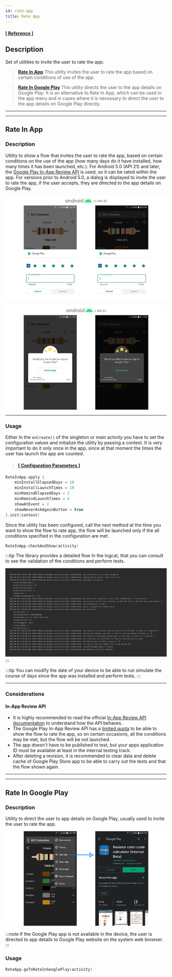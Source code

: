 ```yaml
---
id: rate-app
title: Rate App
---
```


#### <a href="../reference/androidutils/com.jeovanimartinez.androidutils.reviews/-rate-app/index.html" target="_blank"><b>[ Reference ]</b></a>

## Description

Set of utilities to invite the user to rate the app.

> [**Rate In App**](#rate-in-app) This utility invites the user to rate the app based on certain conditions of use of the app.

> [**Rate In Google Play**](#rate-in-google-play) This utility directs the user to the app details on Google Play. It is an alternative to Rate In App,
> which can be used in the app menu and in cases where it is necessary to direct the user to the app details on Google Play directly.

---
---

## Rate In App

### Description

Utility to show a flow that invites the user to rate the app, based on certain conditions on the use of the app (how many days do it have installed, 
how many times it has been launched, etc.). For Android 5.0 (API 21) and later, the [Google Play In-App Review API](https://developer.android.com/guide/playcore/in-app-review) 
is used, so it can be rated within the app. For versions prior to Android 5.0, a dialog is displayed to invite the user to rate the app, if the user 
accepts, they are directed to the app details on Google Play.

![img](../img/rate-app/rate-app-img1.png)

![img](../img/rate-app/rate-app-img2.png)

---

### Usage

Either In the `onCreate()` of the singleton or main activity you have to set the configuration values and initialize the utility by passing a context. 
It is very important to do it only once in the app, since at that moment the times the user has launch the app  are counted.

> #### <a href="../reference/androidutils/com.jeovanimartinez.androidutils.reviews/-rate-app/index.html" target="_blank"><b>[ Configuration Parameters  ]</b></a>

```kotlin
RateInApp.apply {
    minInstallElapsedDays = 10
    minInstallLaunchTimes = 10
    minRemindElapsedDays = 2
    minRemindLaunchTimes = 4
    showAtEvent = 2
    showNeverAskAgainButton = true
}.init(context)
```

Since the utility has been configured, call the next method at the time you want to show the flow to rate app, the flow will be launched only if the 
all conditions specified in the configuration are met.
```kotlin
RateInApp.checkAndShow(activity)
```

:::tip
The library provides a detailed flow In the logcat, that you can consult to see the validation of the conditions and perform tests.

![img](../img/rate-app/rate-app-img3.png)
:::

:::tip
You can modify the date of your device to be able to run simulate the course of days since the app was installed and perform tests.
:::

---

### Considerations

#### In-App Review API

- It is highly recommended to read the official [In-App Review API documentation](https://developer.android.com/guide/playcore/in-app-review) to 
understand how the API behaves.
- The Google Play In-App Review API has a [limited quota](https://developer.android.com/guide/playcore/in-app-review#quotas) to be able to show the 
flow to rate the app, so on certain occasions, all the conditions may be met, but the flow will be not launched.
- The app doesn't have to be published to test, but your apps application ID must be available at least in the internal testing track.
- After deleting a revision, it is recommended to clear data and delete cache of Google Play Store app to be able to carry out the tests and that the 
flow shown again.

---
---

## Rate In Google Play

### Description

Utility to direct the user to app details on Google Play, usually used to invite the user to rate the app.

![img](../img/rate-app/rate-app-img4.png)

:::note
If the Google Play app is not available in the device, the user is directed to app details to Google Play website on the system web browser.
:::

### Usage

```kotlin
RateApp.goToRateInGooglePlay(activity)
```
